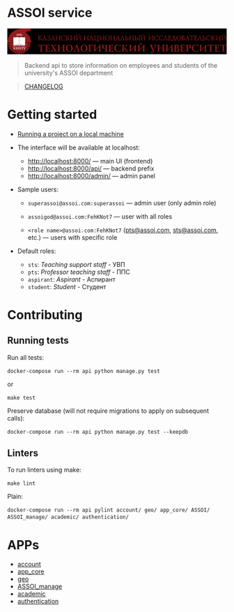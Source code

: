 # ASSOI service

![img.png](doc/static/images/kstu.png)

> Backend api to store information on employees and students of the university's ASSOI department

> [CHANGELOG](CHANGELOG.md)

# Getting started

- [Running a project on a local machine](doc/Docker_en.md)

- The interface will be available at localhost:
    - [http://localhost:8000/](http://localhost:8000/) — main UI (frontend)
    - [http://localhost:8000/api/](http://localhost:8000/api/) — backend prefix
    - [http://localhost:8000/admin/](http://localhost:8000/admin/) — admin panel

- Sample users:

    - `superassoi@assoi.com:superassoi` — admin user (only admin role)

    - `assoigod@assoi.com:FehKNot7` — user with all roles

    - `<role name>@assoi.com:FehKNot7` (pts@assoi.com, sts@assoi.com, etc.) — users with specific role
- Default roles:

    - `sts`: *Teaching support staff* - УВП
    - `pts`: *Professor teaching staff* - ППС
    - `aspirant`: *Aspirant* - Аспирант
    - `student`: *Student* - Студент

# Contributing

## Running tests

Run all tests:

```shell
docker-compose run --rm api python manage.py test
```

or

```shell
make test
```

Preserve database (will not require migrations to apply on subsequent calls):

```shell
docker-compose run --rm api python manage.py test --keepdb
```

## Linters

To run linters using make:

```shell
make lint
```

Plain:

```shell
docker-compose run --rm api pylint account/ geo/ app_core/ ASSOI/ ASSOI_manage/ academic/ authentication/

```

# APPs

- [account](account/README.md)
- [app_core](app_core/README.md)
- [geo](geo/README.md)
- [ASSOI_manage](ASSOI_manage/README.md)
- [academic](academic/README.md)
- [authentication](authentication/README.md)